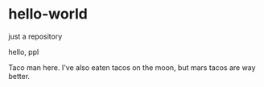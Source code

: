 # hello-world
just a repository

hello, ppl

 Taco man here. 
 I've also eaten tacos on the moon, but mars tacos are way better.
